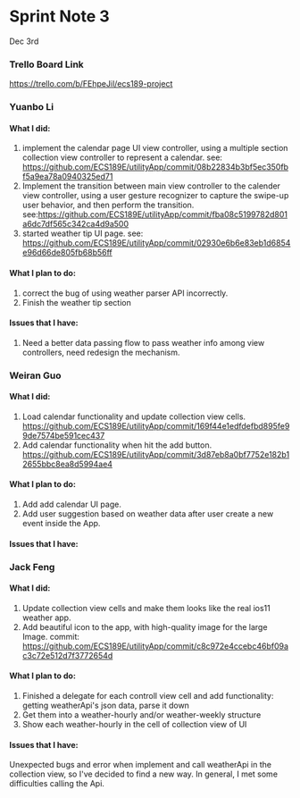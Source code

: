 # Sprint Note 3
Dec 3rd

### Trello Board Link
https://trello.com/b/FEhpeJil/ecs189-project

### Yuanbo Li
#### What I did:
1. implement the calendar page UI view controller, using a multiple section collection view controller to represent a calendar. see: https://github.com/ECS189E/utilityApp/commit/08b22834b3bf5ec350fbf5a9ea78a0940325ed71
2. Implement the transition between main view controller to the calender view controller, using a user gesture recognizer to capture the swipe-up user behavior, and then perform the transition. see:https://github.com/ECS189E/utilityApp/commit/fba08c5199782d801a6dc7df565c342ca4d9a500
3. started weather tip UI page. see: https://github.com/ECS189E/utilityApp/commit/02930e6b6e83eb1d6854e96d66de805fb68b56ff

#### What I plan to do:
1. correct the bug of using weather parser API incorrectly.
2. Finish the weather tip section

#### Issues that I have:
1. Need a better data passing flow to pass weather info among view controllers, need redesign the mechanism.

### Weiran Guo
#### What I did:
1. Load calendar functionality and update collection view cells. 
https://github.com/ECS189E/utilityApp/commit/169f44e1edfdefbd895fe99de7574be591cec437
2. Add calendar functionality when hit the add button.
https://github.com/ECS189E/utilityApp/commit/3d87eb8a0bf7752e182b12655bbc8ea8d5994ae4

#### What I plan to do:
1. Add add calendar UI page.
2. Add user suggestion based on weather data after user create a new event inside the App.

#### Issues that I have:

### Jack Feng
#### What I did:
1. Update collection view cells and make them looks like the real ios11 weather app.
2. Add beautiful icon to the app, with high-quality image for the large Image.
commit: https://github.com/ECS189E/utilityApp/commit/c8c972e4ccebc46bf09ac3c72e512d7f3772654d

#### What I plan to do:
1. Finished a delegate for each controll view cell and add functionality: getting weatherApi's json data, parse it down
2. Get them into a weather-hourly and/or weather-weekly structure
3. Show each weather-hourly in the cell of collection view of UI

#### Issues that I have:
Unexpected bugs and error when implement and call weatherApi in the collection view, so I've decided to find a new way. In general, I met some difficulties calling the Api.
